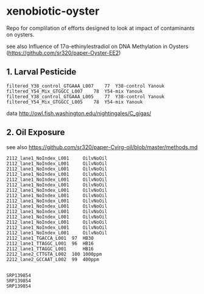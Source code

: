 # xenobiotic-oyster

Repo for complilation of efforts designed to look at impact of contaminants on oysters.


see also Influence of 17α-ethinylestradiol on DNA Methylation in Oysters (https://github.com/sr320/paper-Oyster-EE2)


## 1. Larval Pesticide
```
filtered_Y38_control_GTGAAA_L007	77	Y38-control	Yanouk
filtered_Y54_Mix_GTGGCC_L007	78	Y54-mix	Yanouk
filtered_Y38_control_GTGAAA_L005	77	Y38-control	Yanouk
filtered_Y54_Mix_GTGGCC_L005	78	Y54-mix	Yanouk
```
data http://owl.fish.washington.edu/nightingales/C_gigas/



## 2. Oil Exposure

see also https://github.com/sr320/paper-Cvirg-oil/blob/master/methods.md

```
2112_lane1_NoIndex_L001		OilvNoOil
2112_lane1_NoIndex_L001		OilvNoOil
2112_lane1_NoIndex_L001		OilvNoOil
2112_lane1_NoIndex_L001		OilvNoOil
2112_lane1_NoIndex_L001		OilvNoOil
2112_lane1_NoIndex_L001		OilvNoOil
2112_lane1_NoIndex_L001		OilvNoOil
2112_lane1_NoIndex_L001		OilvNoOil
2112_lane1_NoIndex_L001		OilvNoOil
2112_lane1_NoIndex_L001		OilvNoOil
2112_lane1_NoIndex_L001		OilvNoOil
2112_lane1_NoIndex_L001		OilvNoOil
2112_lane1_NoIndex_L001		OilvNoOil
2112_lane1_NoIndex_L001		OilvNoOil
2112_lane1_NoIndex_L001		OilvNoOil
2112_lane1_TGACCA_L001	97	HB30
2112_lane1_TTAGGC_L001	96	HB16
2112_lane1_TTAGGC_L001		HB16
2212_lane2_CTTGTA_L002	100	1000ppm
2212_lane2_GCCAAT_L002	99	400ppm


SRP139854
SRP139854
SRP139854
```
